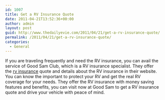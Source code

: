 ```yaml
---
id: 1007
title: Get a RV Insurance Quote
date: 2011-04-21T13:52:36+00:00
author: admin
layout: post
guid: http://www.thedailyevie.com/2011/04/21/get-a-rv-insurance-quote/
permalink: /2011/04/21/get-a-rv-insurance-quote/
categories:
  - General
---
```

If you are traveling frequently and need the RV insurance, you can avail the service of Good Sam Club, which is a RV insurance specialist. They offer the [rv insurance](http://www.goodsamrvinsurance.com/) quote and details about the RV insurance in their website. You can know the important to protect your RV and get the real RV coverage for your needs. They offer the RV insurance with money saving features and benefits, you can visit now at Good Sam to get a RV insurance quote and drive your vehicle with peace of mind.